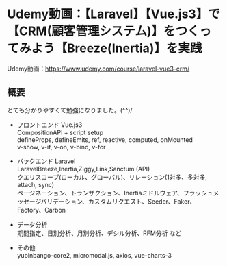 # Udemy動画：【Laravel】【Vue.js3】で【CRM(顧客管理システム)】をつくってみよう【Breeze(Inertia)】を実践

Udemy動画：https://www.udemy.com/course/laravel-vue3-crm/

## 概要
とても分かりやすくて勉強になりました。(^^)/

- フロントエンド Vue.js3  
CompositionAPI + script setup  
defineProps, defineEmits, ref, reactive, computed, onMounted  
v-show, v-if, v-on, v-bind, v-for  

- バックエンド Laravel  
LaravelBreeze,Inertia,Ziggy,Link,Sanctum (API)  
クエリスコープ(ローカル、グローバル)、リレーション(1対多、多対多, attach, sync)  
ページネーション、トランザクション、Inertiaミドルウェア、フラッシュメッセージバリデーション、カスタムリクエスト、Seeder、Faker、Factory、Carbon

- データ分析  
期間指定、日別分析、月別分析、デシル分析、RFM分析 など

- その他  
yubinbango-core2, micromodal.js, axios, vue-charts-3
